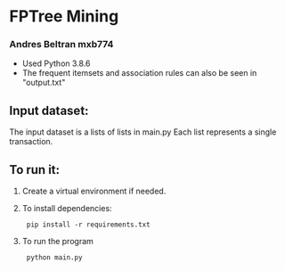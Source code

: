 # FPTree Mining 
### Andres Beltran mxb774

* Used Python 3.8.6
* The frequent itemsets and association rules can also be seen in "output.txt"

## Input dataset:

The input dataset is a lists of lists in main.py
Each list represents a single transaction.

## To run it:
1) Create a virtual environment if needed.
2) To install dependencies:
   
        pip install -r requirements.txt
3) To run the program
   
        python main.py

